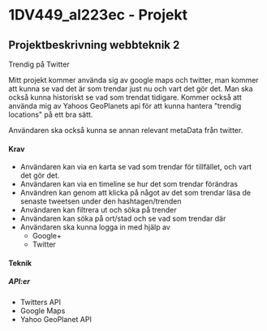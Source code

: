 1DV449_al223ec - Projekt
==============
Projektbeskrivning webbteknik 2
-------------------------
Trendig på Twitter

Mitt projekt kommer använda sig av google maps och twitter, man kommer att kunna se vad det är som trendar just nu och vart det gör det. 
Man ska också kunna historiskt se vad som trendat tidigare. 
Kommer också att använda mig av Yahoos GeoPlanets api för att kunna hantera "trendig locations" på ett bra sätt.

Användaren ska också kunna se annan relevant metaData från twitter. 
<h4>Krav</h4>
<ul>
	<li>
		Användaren kan via en karta se vad som trendar för tillfället, och vart det gör det.
	</li>
	<li>
		Användaren kan via en timeline se hur det som trendar förändras
	</li>
	<li>
		Användren kan genom att klicka på något av det som trendar läsa de senaste tweetsen under den hashtagen/trenden
	</li>	
	<li>
		Användaren kan filtrera ut och söka på trender
	</li>
	<li>
		Användaren kan söka på ort/stad och se vad som trendar där
	</li>
	<li>
		Användaren ska kunna logga in med hjälp av
		<ul>
			<li>
				Google+
			</li>
			<li>
				Twitter
			</li>
		</ul>
	</li>
</ul>

<h4>Teknik</h4>
<h5>API:er</h5>
<ul>
	<li>Twitters API</li>
	<li>Google Maps</li>
	<li>Yahoo GeoPlanet API</li>
</ul>


